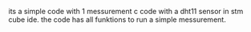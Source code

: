 its a simple code with 1 messurement c code with a dht11 sensor in stm cube ide. 
the code has all funktions to run a simple messurement.
